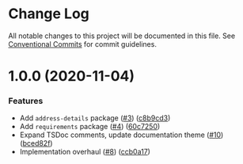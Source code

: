 # Change Log

All notable changes to this project will be documented in this file.
See [Conventional Commits](https://conventionalcommits.org) for commit guidelines.

# 1.0.0 (2020-11-04)


### Features

* Add `address-details` package ([#3](https://github.com/uStudioTeam/ts4ocds/issues/3)) ([c8b9cd3](https://github.com/uStudioTeam/ts4ocds/commit/c8b9cd34012ce726dded35248147fa7d6f29ab4c))
* Add `requirements` package ([#4](https://github.com/uStudioTeam/ts4ocds/issues/4)) ([60c7250](https://github.com/uStudioTeam/ts4ocds/commit/60c7250a1b9d187a1711d563f5323fb9daca890b))
* Expand TSDoc comments, update documentation theme ([#10](https://github.com/uStudioTeam/ts4ocds/issues/10)) ([bced82f](https://github.com/uStudioTeam/ts4ocds/commit/bced82f8fa179b0e0c27fa77eb57be2d58ce7bbc))
* Implementation overhaul ([#8](https://github.com/uStudioTeam/ts4ocds/issues/8)) ([ccb0a17](https://github.com/uStudioTeam/ts4ocds/commit/ccb0a17468b9ed275d30863e8b34e41ee4c28681))
